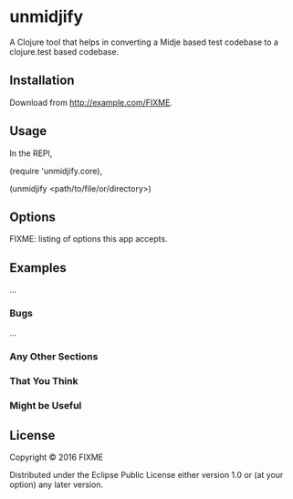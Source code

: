 # unmidjify

A Clojure tool that helps in converting a Midje based test codebase to a clojure.test based codebase.

## Installation

Download from http://example.com/FIXME.

## Usage

In the REPl,

(require 'unmidjify.core),

(unmidjify <path/to/file/or/directory>)

## Options

FIXME: listing of options this app accepts.

## Examples

...

### Bugs

...

### Any Other Sections
### That You Think
### Might be Useful

## License

Copyright © 2016 FIXME

Distributed under the Eclipse Public License either version 1.0 or (at
your option) any later version.
